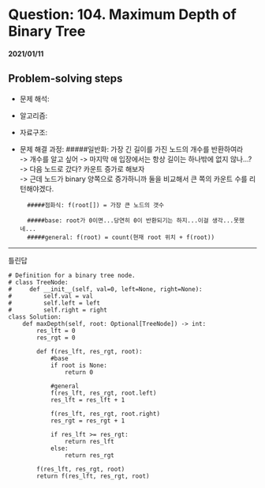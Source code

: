 # Question: 104. Maximum Depth of Binary Tree
#### 2021/01/11


## Problem-solving steps
* 문제 해석:
* 알고리즘: 
* 자료구조: 
* 문제 해결 과정: 
        #####일반화: 가장 긴 길이를 가진 노드의 개수를 반환하여라   
        -> 개수를 알고 싶어 -> 마지막 애 입장에서는 항상 길이는 하나밖에 없지 않나...?    
        -> 다음 노드로 갔다? 카운트 증가로 해보자  
        -> 근데 노드가 binary 양쪽으로 증가하니까 둘을 비교해서 큰 쪽의 카운트 수를 리턴해야겠다.    
        
        #####점화식: f(root[]) = 가장 큰 노드의 갯수
            
        #####base: root가 0이면...당연히 0이 반환되기는 하지...이걸 생각...못했네...  
        #####general: f(root) = count(현재 root 위치 + f(root))  



---
틀린답
```python3
# Definition for a binary tree node.
# class TreeNode:
#     def __init__(self, val=0, left=None, right=None):
#         self.val = val
#         self.left = left
#         self.right = right
class Solution:
    def maxDepth(self, root: Optional[TreeNode]) -> int:
        res_lft = 0
        res_rgt = 0
        
        def f(res_lft, res_rgt, root):
            #base
            if root is None:
                return 0
        
            #general
            f(res_lft, res_rgt, root.left)
            res_lft = res_lft + 1
            
            f(res_lft, res_rgt, root.right)
            res_rgt = res_rgt + 1
            
            if res_lft >= res_rgt:
                return res_lft
            else:
                return res_rgt
            
        f(res_lft, res_rgt, root)    
        return f(res_lft, res_rgt, root)

```
